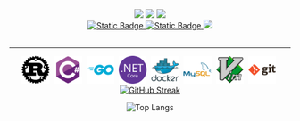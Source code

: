 <div id="header" align="center">
  <img src="stream.gif" width="250"/>
  <img src="stream.gif" width="250"/>
  <img src="stream.gif" width="250"/>
</div>

<div id="badges" align="center">
	<a href="https://t.me/Examintes">
		<img alt="Static Badge" src="https://img.shields.io/badge/telegram-white?style=for-the-badge&logo=Telegram&logoColor=blue"/>
	</a>
	<a href="mailto:egor.mishchuk17@gmail.com">
		<img alt="Static Badge" src="https://img.shields.io/badge/gmail-red?style=for-the-badge&logo=gmail&logoColor=white"/>
	</a>
	<a href="https://discordapp.com/users/429303337742106624/">
		<img src="https://img.shields.io/badge/Discord-7289DA?style=for-the-badge&logo=discord&logoColor=white"/>
	</a>
</div>

<div id="badges" align="center">
	<img src="https://komarev.com/ghpvc/?username=grhead&style=for-the-badge&color=lightgrey" alt=""/>
</div>

---

<div align="center">
	<img src="https://github.com/devicons/devicon/blob/master/icons/rust/rust-original.svg" title="Rust" alt="Rust" width="50" height="50"/>&nbsp;
	<img src="https://github.com/devicons/devicon/blob/master/icons/csharp/csharp-original.svg" title="Csharp" alt="Csharp" width="50" height="50"/>&nbsp;
	<img src="https://github.com/devicons/devicon/blob/master/icons/go/go-original-wordmark.svg" title="Golang" alt="Golang" width="50" height="50"/>&nbsp;
	<img src="https://github.com/devicons/devicon/blob/master/icons/dotnetcore/dotnetcore-original.svg" title="Dotnetcore" alt="Dotnetcore" width="50" height="50"/>&nbsp;
	<img src="https://github.com/devicons/devicon/blob/master/icons/docker/docker-original-wordmark.svg" alt="Docker" width="50" height="50"/>&nbsp;
	<img src="https://github.com/devicons/devicon/blob/master/icons/mysql/mysql-original-wordmark.svg" alt="Mysql" width="50" height="50"/>&nbsp;
	<img src="https://github.com/devicons/devicon/blob/master/icons/vim/vim-original.svg" title="Vim" alt="Vim" width="50" height="50"/>&nbsp;
	<img src="https://github.com/devicons/devicon/blob/master/icons/git/git-original-wordmark.svg" alt="Git" width="50" height="50"/>&nbsp;
</div>

<div align="center">
	<a href="https://git.io/streak-stats"><img src="https://streak-stats.demolab.com?user=GRHead&theme=nord&hide_border=true" alt="GitHub Streak" /></a>
</div>

<div align="center">
	
![Top Langs](https://github-readme-stats.vercel.app/api/top-langs/?username=anuraghazra&size_weight=0.5&count_weight=0.5)
</div>
